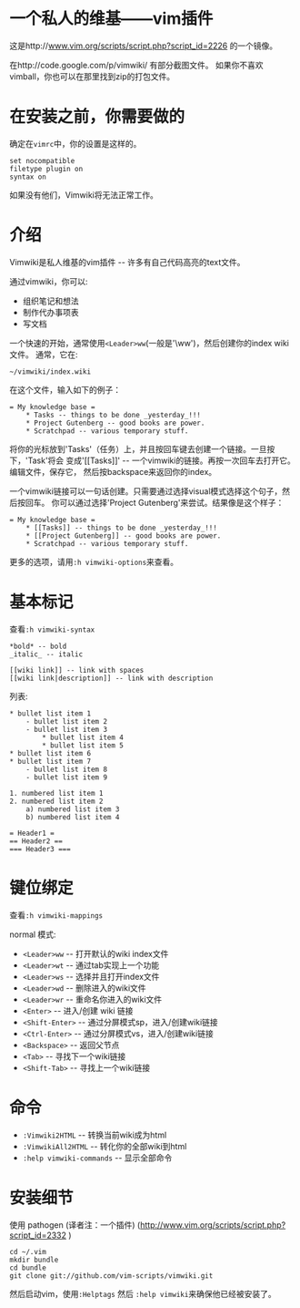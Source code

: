 一个私人的维基——vim插件
==============================================================================

这是http://www.vim.org/scripts/script.php?script_id=2226 的一个镜像。

在http://code.google.com/p/vimwiki/ 有部分截图文件。
如果你不喜欢vimball，你也可以在那里找到zip的打包文件。


在安装之前，你需要做的
==============================================================================

确定在`vimrc`中，你的设置是这样的。

    set nocompatible
    filetype plugin on
    syntax on

如果没有他们，Vimwiki将无法正常工作。


介绍
==============================================================================

Vimwiki是私人维基的vim插件 -- 许多有自己代码高亮的text文件。

通过vimwiki，你可以:

 * 组织笔记和想法
 * 制作代办事项表
 * 写文档

一个快速的开始，通常使用`<Leader>ww`(一般是'\ww')，然后创建你的index wiki文件。
通常，它在:

    ~/vimwiki/index.wiki

在这个文件，输入如下的例子：

    = My knowledge base =
        * Tasks -- things to be done _yesterday_!!!
        * Project Gutenberg -- good books are power.
        * Scratchpad -- various temporary stuff.

将你的光标放到'Tasks'（任务）上，并且按回车键去创建一个链接。一旦按下，'Task'将会
变成'[[Tasks]]' -- 一个vimwiki的链接。再按一次回车去打开它。编辑文件，保存它，
然后按backspace来返回你的index。

一个vimwiki链接可以一句话创建。只需要通过选择visual模式选择这个句子，然后按回车。
你可以通过选择'Project Gutenberg'来尝试。结果像是这个样子：

    = My knowledge base =
        * [[Tasks]] -- things to be done _yesterday_!!!
        * [[Project Gutenberg]] -- good books are power.
        * Scratchpad -- various temporary stuff.

更多的选项，请用`:h vimwiki-options`来查看。


基本标记
==============================================================================
查看`:h vimwiki-syntax`

    *bold* -- bold 
    _italic_ -- italic 

    [[wiki link]] -- link with spaces
    [[wiki link|description]] -- link with description

列表:

    * bullet list item 1
        - bullet list item 2
        - bullet list item 3
            * bullet list item 4
            * bullet list item 5
    * bullet list item 6
    * bullet list item 7
        - bullet list item 8
        - bullet list item 9

    1. numbered list item 1
    2. numbered list item 2
        a) numbered list item 3
        b) numbered list item 4

    = Header1 =
    == Header2 ==
    === Header3 ===


键位绑定
==============================================================================
查看`:h vimwiki-mappings`

normal 模式: 

 * `<Leader>ww` -- 打开默认的wiki index文件
 * `<Leader>wt` -- 通过tab实现上一个功能
 * `<Leader>ws` -- 选择并且打开index文件
 * `<Leader>wd` -- 删除进入的wiki文件
 * `<Leader>wr` -- 重命名你进入的wiki文件
 * `<Enter>` -- 进入/创建 wiki 链接
 * `<Shift-Enter>` -- 通过分屏模式sp，进入/创建wiki链接
 * `<Ctrl-Enter>` -- 通过分屏模式vs，进入/创建wiki链接
 * `<Backspace>` -- 返回父节点
 * `<Tab>` -- 寻找下一个wiki链接
 * `<Shift-Tab>` -- 寻找上一个wiki链接


命令
============================================================================== 

 * `:Vimwiki2HTML` -- 转换当前wiki成为html
 * `:VimwikiAll2HTML` -- 转化你的全部wiki到html
 * `:help vimwiki-commands` -- 显示全部命令
 
安装细节
============================================================================== 

使用 pathogen (译者注：一个插件) (http://www.vim.org/scripts/script.php?script_id=2332 )

    cd ~/.vim
    mkdir bundle
    cd bundle
    git clone git://github.com/vim-scripts/vimwiki.git

然后启动vim，使用`:Helptags` 然后 `:help vimwiki`来确保他已经被安装了。
